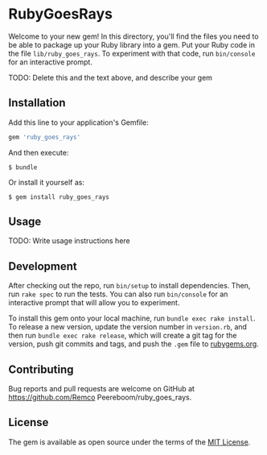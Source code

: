# RubyGoesRays

Welcome to your new gem! In this directory, you'll find the files you need to be able to package up your Ruby library into a gem. Put your Ruby code in the file `lib/ruby_goes_rays`. To experiment with that code, run `bin/console` for an interactive prompt.

TODO: Delete this and the text above, and describe your gem

## Installation

Add this line to your application's Gemfile:

```ruby
gem 'ruby_goes_rays'
```

And then execute:

    $ bundle

Or install it yourself as:

    $ gem install ruby_goes_rays

## Usage

TODO: Write usage instructions here

## Development

After checking out the repo, run `bin/setup` to install dependencies. Then, run `rake spec` to run the tests. You can also run `bin/console` for an interactive prompt that will allow you to experiment.

To install this gem onto your local machine, run `bundle exec rake install`. To release a new version, update the version number in `version.rb`, and then run `bundle exec rake release`, which will create a git tag for the version, push git commits and tags, and push the `.gem` file to [rubygems.org](https://rubygems.org).

## Contributing

Bug reports and pull requests are welcome on GitHub at https://github.com/Remco Peereboom/ruby_goes_rays.


## License

The gem is available as open source under the terms of the [MIT License](http://opensource.org/licenses/MIT).

